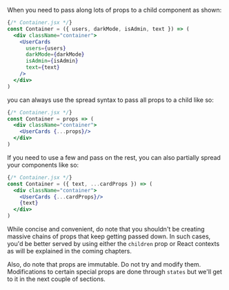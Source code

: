 When you need to pass along lots of props to a child component as shown:

```jsx
{/* Container.jsx */}
const Container = ({ users, darkMode, isAdmin, text }) => (
  <div className="container">
    <UserCards
      users={users}
      darkMode={darkMode}
      isAdmin={isAdmin}
      text={text}
    />
  </div>
)
```

you can always use the spread syntax to pass all props to a child like so:

```jsx
{/* Container.jsx */}
const Container = props => (
  <div className="container">
    <UserCards {...props}/>
  </div>
)
```

If you need to use a few and pass on the rest, you can also partially spread your components like so:

```jsx
{/* Container.jsx */}
const Container = ({ text, ...cardProps }) => (
  <div className="container">
    <UserCards {...cardProps}/>
    {text}
  </div>
)
```

While concise and convenient, do note that you shouldn't be creating massive chains of props that keep getting passed down. In such cases, you'd be better served by using either the `children` prop or React contexts as will be explained in the coming chapters.

Also, do note that props are immutable. Do not try and modify them.
Modifications to certain special props are done through `states` but we'll get to it in the next couple of sections.
